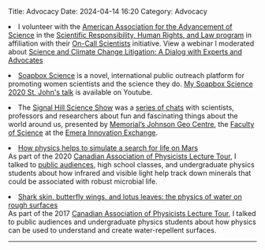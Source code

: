 Title: Advocacy
Date: 2024-04-14 16:20
Category: Advocacy

<!--<h2>For everyone</h2>
-->

<li> I volunteer with the <a href="http://www.aaas.org/">American Association for the Advancement of Science</a> in the <a href="http://www.aaas.org/programs/scientific-responsibility-human-rights-law">Scientific Responsibility, Human Rights, and Law program</a> in affiliation with their <a href="http://www.aaas.org/programs/on-call-scientists">On-Call Scientists</a> initiative. View a webinar I moderated about <a href="https://www.youtube.com/watch?v=7KVQIoBDFqY">Science and Climate Change Litigation: A Dialog with Experts and Advocates</a></li><p></p>

<li><a href="http://soapboxscience.org/">Soapbox Science</a> is a novel, international public outreach platform for promoting women scientists and the science they do. <a href="https://youtu.be/ogrXH6tpXao ">My Soapbox Science 2020 St. John's talk</a>  is available on Youtube.</li><p></p>

<li>The <a href="https://www.geocentre.ca/signal-hill-science-show/">Signal Hill Science Show</a> was a <a href="https://www.facebook.com/JohnsonGeoCentre/videos/822793805198099/">series of chats</a> with scientists, professors and researchers about fun and fascinating things about the world around us, presented by <a href="https://www.geocentre.ca/">Memorial’s Johnson Geo Centre</a>, the <a href="https://www.mun.ca/science/">Faculty of Science</a> at the <a href="https://www.mun.ca/signalhill/engage/">Emera Innovation Exchange</a>. <p></p>

<li><a href="https://www.cap.ca/programs/cap-lecture-tour/2020-lecture-tour/2020-speaker-list/">How physics helps to simulate a search for life on Mars</a><br>
As part of the 2020 <A href="https://www.cap.ca/programs/cap-lecture-tour/">Canadian Association of Physicists Lecture Tour</a>, I talked to <a href="https://www.okanagan.bc.ca/Programs/Areas_of_Study/science/physics-astronomy/CAP_2020.html">public audiences</a>, high school classes, and undergraduate physics students about how infrared and visible light help track down minerals that could be associated with robust microbial life.</li><p></p>

<li><a href="https://www.cap.ca/programs/cap-lecture-tour/2017-lecture-tour/2017-cap-lecture-tour-schedule/">Shark skin, butterfly wings, and lotus leaves: the physics of water on rough surfaces</a><br>
As part of the 2017 <A href="https://www.cap.ca/programs/cap-lecture-tour/">Canadian Association of Physicists Lecture Tour</a>, I talked to public audiences and undergraduate physics students about how physics can be used to understand and create water-repellent surfaces.</li><p>

<!-- <li>  <a href = "https://shivanisemwal.github.io/PoduskaLab_md/images/Shoesmith.pdf">The Nuclear Future: Can We Make It Safe?</a><br>
Visiting speaker Prof. David Shoesmith talked about the science, geology, and public perception of nuclear waste disposal.</li>

<li>  10 things you should know before (radiocarbon) dating<br>
I talked about radiocarbon dating (in <a href="http://en.wikipedia.org/wiki/PechaKucha">Pecha Kucha</a> style)</li>

<li>  <a href = "https://shivanisemwal.github.io/PoduskaLab_md/images/Boaretto.pdf">It's all in the timing</a><br>
Visiting speaker Dr. Elisabetta Boaretto talked about radiocarbon dating in archaeology</li>

<li>  Caffeinating with Chemists <br> I and other scientists publicized the <a href="https://en.wikipedia.org/wiki/International_Year_of_Chemistry">International Year of Chemistry</a></li>

<li> <a href = "http://nakeddiscovery.com/scripts/mp3s/audio/Naked_Archaeology_11.01.17.mp3">Made by human hands?</a> <br>
Learn how my colleagues and I use infrared spectroscopy to tell the difference between human-made and geologic calcites in archaeological investigations on BBC Radio's  <a href = "http://www.thenakedscientists.com/HTML/podcasts/archaeology/">The Naked Scientists: Science Radio & Science Podcasts</a>.</li>

<li>  <a href = "https://shivanisemwal.github.io/PoduskaLab_md/images/Mermin.pdf">Spooky actions at a distance?</a><br>  Visiting speaker Prof. N. David Mermin talked about the curiosities of quantum mechanics. </li>

<li> The cold truth <br> I talked on CBC Radio's  <a href = "http://www.cbc.ca/quirks/">Quirks and Quarks</a> to explain what happens to water that fills up and freezes inside a vessel that will neither expand nor burst.</li>

<h2>For teachers</h2>

<li> <a href = "https://shivanisemwal.github.io/PoduskaLab_md/images/CAP_teachers2011.pdf">Eleventh Annual Physics Teacher Workshop</A> 
<br>held in conjunction with the 2011 <A href="http://www.cap.ca">Canadian Association of Physicists</a> Congress.  </li>

Bright Ideas: activities with light-emitting diodes for teachers, 
<br>
presented at the Third Annual Physics Teacher Workshop
<br>
held in conjunction with the 2003 <A href="http://www.cap.ca">Canadian Association of Physicists</a> Congress.  </li>

<h2>For students</h2>

<li> <a href = "https://www.shad.ca/participating-campuses/ ">Shad Valley invited speaker</a>, at Memorial University for high school students.</li> 

<li><a href="https://www.cap.ca/programs/cap-lecture-tour/2015-lecture-tour-schedule/">Quantum Physics in Your Light Bulb: A Colourful Story</a><br>
As part of the 2015 <A href="https://www.cap.ca/programs/cap-lecture-tour/">Canadian Association of Physicists Lecture Tour</a>, I talked to undergraduate physics students about the rich physics that underlies LED (light-emitting diode) light bulbs.</li>

<li> <a href = "https://iss.fzu.cz/Previous/LS2014/index.php">2014 International Summer School on Physics at the Nanoscale</a>, Czech Republic for graduate students.</li>

<li><a href="http://today.mun.ca/news.php?news_id=6737">Scientific Entrepreneurship</a> for students of science<br>
funded through the <a href="http://www.nserc-crsng.gc.ca/Regional-Regionaux/AtlanticContacts_ContactsAtlantique_eng.asp">NSERC Regional Opportunities Fund</a>, <a href="http://www.mun.ca/science/index.php">Memorial University Dean of Science Office</a></li>

<li> <a href = "http://www.wisenl.ca">Women in Science and Engineering Summer Student Employment Program</a> for girls in high school Grade 11.</li>

<li> MUN/Gonzaga High School STEP Co-op program</li>
-->

<hr>








